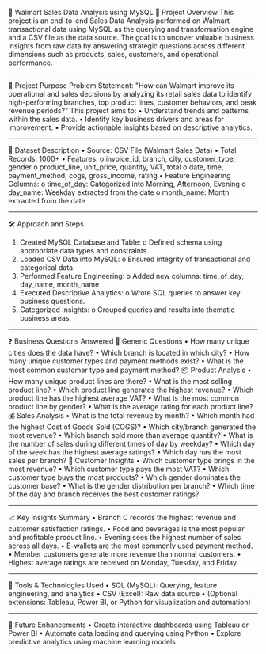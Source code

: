 🛒 Walmart Sales Data Analysis using MySQL
📌 Project Overview
This project is an end-to-end Sales Data Analysis performed on Walmart transactional data using MySQL as the querying and transformation engine and a CSV file as the data source. The goal is to uncover valuable business insights from raw data by answering strategic questions across different dimensions such as products, sales, customers, and operational performance.
________________________________________
🎯 Project Purpose
Problem Statement:
"How can Walmart improve its operational and sales decisions by analyzing its retail sales data to identify high-performing branches, top product lines, customer behaviors, and peak revenue periods?"
This project aims to:
•	Understand trends and patterns within the sales data.
•	Identify key business drivers and areas for improvement.
•	Provide actionable insights based on descriptive analytics.
________________________________________
📂 Dataset Description
•	Source: CSV File (Walmart Sales Data)
•	Total Records: 1000+
•	Features:
o	invoice_id, branch, city, customer_type, gender
o	product_line, unit_price, quantity, VAT, total
o	date, time, payment_method, cogs, gross_income, rating
•	Feature Engineering Columns:
o	time_of_day: Categorized into Morning, Afternoon, Evening
o	day_name: Weekday extracted from the date
o	month_name: Month extracted from the date
________________________________________
🛠️ Approach and Steps
1.	Created MySQL Database and Table:
o	Defined schema using appropriate data types and constraints.
2.	Loaded CSV Data into MySQL:
o	Ensured integrity of transactional and categorical data.
3.	Performed Feature Engineering:
o	Added new columns: time_of_day, day_name, month_name
4.	Executed Descriptive Analytics:
o	Wrote SQL queries to answer key business questions.
5.	Categorized Insights:
o	Grouped queries and results into thematic business areas.
________________________________________
❓ Business Questions Answered
🧩 Generic Questions
•	How many unique cities does the data have?
•	Which branch is located in which city?
•	How many unique customer types and payment methods exist?
•	What is the most common customer type and payment method?
📦 Product Analysis
•	How many unique product lines are there?
•	What is the most selling product line?
•	Which product line generates the highest revenue?
•	Which product line has the highest average VAT?
•	What is the most common product line by gender?
•	What is the average rating for each product line?
💰 Sales Analysis
•	What is the total revenue by month?
•	Which month had the highest Cost of Goods Sold (COGS)?
•	Which city/branch generated the most revenue?
•	Which branch sold more than average quantity?
•	What is the number of sales during different times of day by weekday?
•	Which day of the week has the highest average ratings?
•	Which day has the most sales per branch?
👥 Customer Insights
•	Which customer type brings in the most revenue?
•	Which customer type pays the most VAT?
•	Which customer type buys the most products?
•	Which gender dominates the customer base?
•	What is the gender distribution per branch?
•	Which time of the day and branch receives the best customer ratings?
________________________________________
📈 Key Insights Summary
•	Branch C records the highest revenue and customer satisfaction ratings.
•	Food and beverages is the most popular and profitable product line.
•	Evening sees the highest number of sales across all days.
•	E-wallets are the most commonly used payment method.
•	Member customers generate more revenue than normal customers.
•	Highest average ratings are received on Monday, Tuesday, and Friday.
________________________________________
🧰 Tools & Technologies Used
•	SQL (MySQL): Querying, feature engineering, and analytics
•	CSV (Excel): Raw data source
•	(Optional extensions: Tableau, Power BI, or Python for visualization and automation)
________________________________________
🚀 Future Enhancements
•	Create interactive dashboards using Tableau or Power BI
•	Automate data loading and querying using Python
•	Explore predictive analytics using machine learning models
